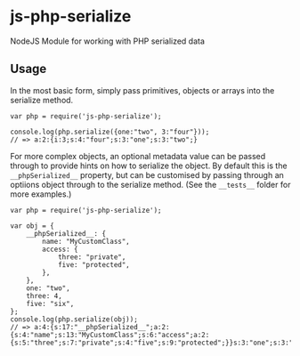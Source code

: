 # js-php-serialize
NodeJS Module for working with PHP serialized data

## Usage

In the most basic form, simply pass primitives, objects or arrays into the serialize method.

```
var php = require('js-php-serialize');

console.log(php.serialize({one:"two", 3:"four"}));
// => a:2:{i:3;s:4:"four";s:3:"one";s:3:"two";}
```

For more complex objects, an optional metadata value can be passed through to provide hints on how to serialize the object. By default this is the `__phpSerialized__` property, but can be customised by passing through an optiions object through to the serialize method. (See the `__tests__` folder for more examples.)

```
var php = require('js-php-serialize');

var obj = {
    __phpSerialized__: {
        name: "MyCustomClass",
        access: {
            three: "private",
            five: "protected",
        },
    },
    one: "two",
    three: 4,
    five: "six",
};
console.log(php.serialize(obj));
// => a:4:{s:17:"__phpSerialized__";a:2:{s:4:"name";s:13:"MyCustomClass";s:6:"access";a:2:{s:5:"three";s:7:"private";s:4:"five";s:9:"protected";}}s:3:"one";s:3:"two";s:5:"three";i:4;s:4:"five";s:3:"six";}
```


